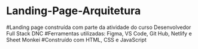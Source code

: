 # Landing-Page-Arquitetura
#Landing page construída com parte da atividade do curso Desenvolvedor Full Stack DNC
#Ferramentas utilizadas: Figma, VS Code, Git Hub, Netlify e Sheet Monkei
#Construído com HTML, CSS e JavaScript
